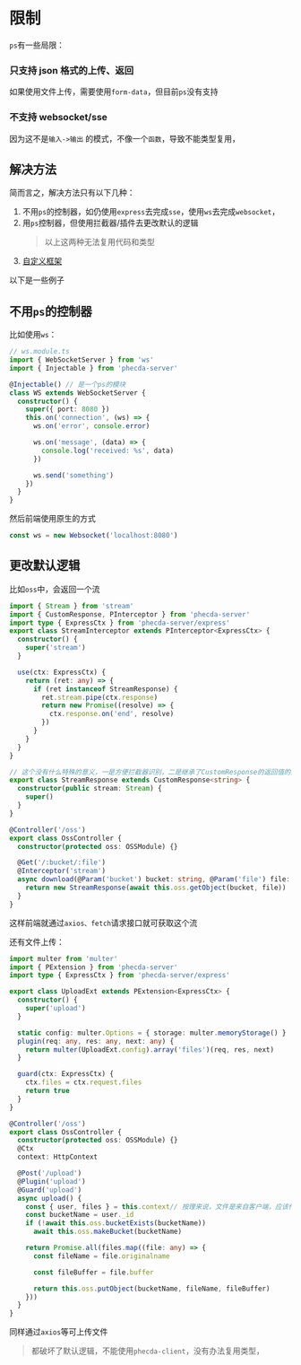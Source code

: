 # 限制

`ps`有一些局限：

### 只支持 json 格式的上传、返回

如果使用文件上传，需要使用`form-data`，但目前`ps`没有支持

### 不支持 websocket/sse

因为这不是`输入->输出` 的模式，不像一个`函数`，导致不能类型复用，

## 解决方法

简而言之，解决方法只有以下几种：

1. 不用`ps`的控制器，如仍使用`express`去完成`sse`，使用`ws`去完成`websocket`，
2. 用`ps`控制器，但使用拦截器/插件去更改默认的逻辑
   > 以上这两种无法复用代码和类型
3. [自定义框架](./custom.md)

以下是一些例子

## 不用`ps`的控制器

比如使用`ws`：

```ts
// ws.module.ts
import { WebSocketServer } from 'ws'
import { Injectable } from 'phecda-server'

@Injectable() // 是一个ps的模块
class WS extends WebSocketServer {
  constructor() {
    super({ port: 8080 })
    this.on('connection', (ws) => {
      ws.on('error', console.error)

      ws.on('message', (data) => {
        console.log('received: %s', data)
      })

      ws.send('something')
    })
  }
}
```

然后前端使用原生的方式

```ts
const ws = new Websocket('localhost:8080')
```

## 更改默认逻辑

比如`oss`中，会返回一个流
```ts
import { Stream } from 'stream'
import { CustomResponse, PInterceptor } from 'phecda-server'
import type { ExpressCtx } from 'phecda-server/express'
export class StreamInterceptor extends PInterceptor<ExpressCtx> {
  constructor() {
    super('stream')
  }

  use(ctx: ExpressCtx) {
    return (ret: any) => {
      if (ret instanceof StreamResponse) {
        ret.stream.pipe(ctx.response)
        return new Promise((resolve) => {
          ctx.response.on('end', resolve)
        })
      }
    }
  }
}

// 这个没有什么特殊的意义，一是方便拦截器识别，二是继承了CustomResponse的返回值的方法会在phecda-client被屏蔽（类型上的作用，防止phecda-client去调用这个接口）
export class StreamResponse extends CustomResponse<string> {
  constructor(public stream: Stream) {
    super()
  }
}

@Controller('/oss')
export class OssController {
  constructor(protected oss: OSSModule) {}

  @Get('/:bucket/:file')
  @Interceptor('stream')
  async download(@Param('bucket') bucket: string, @Param('file') file: string) {
    return new StreamResponse(await this.oss.getObject(bucket, file))
  }
}
```
这样前端就通过`axios、fetch`请求接口就可获取这个流

还有文件上传：
```ts
import multer from 'multer'
import { PExtension } from 'phecda-server'
import type { ExpressCtx } from 'phecda-server/express'

export class UploadExt extends PExtension<ExpressCtx> {
  constructor() {
    super('upload')
  }

  static config: multer.Options = { storage: multer.memoryStorage() }
  plugin(req: any, res: any, next: any) {
    return multer(UploadExt.config).array('files')(req, res, next)
  }

  guard(ctx: ExpressCtx) {
    ctx.files = ctx.request.files
    return true
  }
}

@Controller('/oss')
export class OssController {
  constructor(protected oss: OSSModule) {}
  @Ctx
  context: HttpContext

  @Post('/upload')
  @Plugin('upload')
  @Guard('upload')
  async upload() {
    const { user, files } = this.context// 按理来说，文件是来自客户端，应该作为函数的参数而不是在上下文上，这里是破坏默认模式的
    const bucketName = user._id
    if (!await this.oss.bucketExists(bucketName))
      await this.oss.makeBucket(bucketName)

    return Promise.all(files.map((file: any) => {
      const fileName = file.originalname

      const fileBuffer = file.buffer

      return this.oss.putObject(bucketName, fileName, fileBuffer)
    }))
  }
}
```
同样通过`axios`等可上传文件
> 都破坏了默认逻辑，不能使用`phecda-client`，没有办法复用类型，